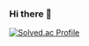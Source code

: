 ### Hi there 👋

[![Solved.ac Profile](http://mazassumnida.wtf/api/v2/generate_badge?boj=jm4293)](https://solved.ac/jm4293/)


<!--
**jm4293/jm4293** is a ✨ _special_ ✨ repository because its `README.md` (this file) appears on your GitHub profile.

Here are some ideas to get you started:

- 🔭 I’m currently working on ...
- 🌱 I’m currently learning ...
- 👯 I’m looking to collaborate on ...
- 🤔 I’m looking for help with ...
- 💬 Ask me about ...
- 📫 How to reach me: ...
- 😄 Pronouns: ...
- ⚡ Fun fact: ...
-->
